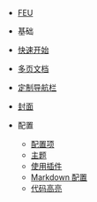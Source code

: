 - [FEU](readme.md)
- 基础
 - [快速开始](zh-cn/quickstart.md)
 - [多页文档](zh-cn/more-pages.md)
 - [定制导航栏](zh-cn/custom-navbar.md)
 - [封面](zh-cn/cover.md)

- 配置
  - [配置项](zh-cn/configuration.md)
  - [主题](zh-cn/themes.md)
  - [使用插件](zh-cn/plugins.md)
  - [Markdown 配置](zh-cn/markdown.md)
  - [代码高亮](zh-cn/language-highlight.md)